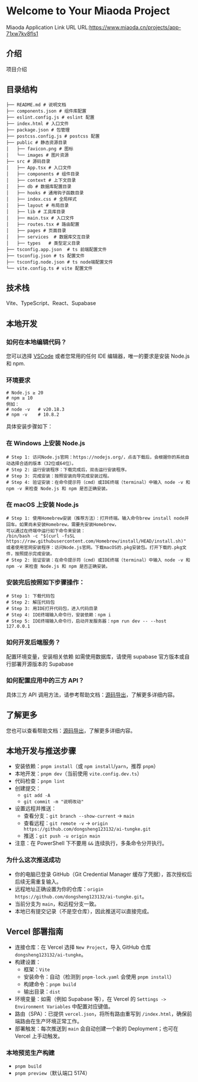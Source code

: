 # Welcome to Your Miaoda Project
Miaoda Application Link URL
    URL:https://www.miaoda.cn/projects/app-71xw7kv8fls1

## 介绍

项目介绍

## 目录结构

```
├── README.md # 说明文档
├── components.json # 组件库配置
├── eslint.config.js # eslint 配置
├── index.html # 入口文件
├── package.json # 包管理
├── postcss.config.js # postcss 配置
├── public # 静态资源目录
│   ├── favicon.png # 图标
│   └── images # 图片资源
├── src # 源码目录
│   ├── App.tsx # 入口文件
│   ├── components # 组件目录
│   ├── context # 上下文目录
│   ├── db # 数据库配置目录
│   ├── hooks # 通用钩子函数目录
│   ├── index.css # 全局样式
│   ├── layout # 布局目录
│   ├── lib # 工具库目录
│   ├── main.tsx # 入口文件
│   ├── routes.tsx # 路由配置
│   ├── pages # 页面目录
│   ├── services  # 数据库交互目录
│   ├── types   # 类型定义目录
├── tsconfig.app.json  # ts 前端配置文件
├── tsconfig.json # ts 配置文件
├── tsconfig.node.json # ts node端配置文件
└── vite.config.ts # vite 配置文件
```

## 技术栈

Vite、TypeScript、React、Supabase

## 本地开发

### 如何在本地编辑代码？

您可以选择 [VSCode](https://code.visualstudio.com/Download) 或者您常用的任何 IDE 编辑器，唯一的要求是安装 Node.js 和 npm.

### 环境要求

```
# Node.js ≥ 20
# npm ≥ 10
例如：
# node -v   # v20.18.3
# npm -v    # 10.8.2
```

具体安装步骤如下：

### 在 Windows 上安装 Node.js

```
# Step 1: 访问Node.js官网：https://nodejs.org/，点击下载后，会根据你的系统自动选择合适的版本（32位或64位）。
# Step 2: 运行安装程序：下载完成后，双击运行安装程序。
# Step 3: 完成安装：按照安装向导完成安装过程。
# Step 4: 验证安装：在命令提示符（cmd）或IDE终端（terminal）中输入 node -v 和 npm -v 来检查 Node.js 和 npm 是否正确安装。
```

### 在 macOS 上安装 Node.js

```
# Step 1: 使用Homebrew安装（推荐方法）：打开终端。输入命令brew install node并回车。如果尚未安装Homebrew，需要先安装Homebrew，
可以通过在终端中运行如下命令来安装：
/bin/bash -c "$(curl -fsSL https://raw.githubusercontent.com/Homebrew/install/HEAD/install.sh)"
或者使用官网安装程序：访问Node.js官网。下载macOS的.pkg安装包。打开下载的.pkg文件，按照提示完成安装。
# Step 2: 验证安装：在命令提示符（cmd）或IDE终端（terminal）中输入 node -v 和 npm -v 来检查 Node.js 和 npm 是否正确安装。
```

### 安装完后按照如下步骤操作：

```
# Step 1: 下载代码包
# Step 2: 解压代码包
# Step 3: 用IDE打开代码包，进入代码目录
# Step 4: IDE终端输入命令行，安装依赖：npm i
# Step 5: IDE终端输入命令行，启动开发服务器：npm run dev -- --host 127.0.0.1
```

### 如何开发后端服务？

配置环境变量，安装相关依赖
如需使用数据库，请使用 supabase 官方版本或自行部署开源版本的 Supabase

### 如何配置应用中的三方 API？

具体三方 API 调用方法，请参考帮助文档：[源码导出](https://cloud.baidu.com/doc/MIAODA/s/Xmewgmsq7)，了解更多详细内容。

## 了解更多

您也可以查看帮助文档：[源码导出](https://cloud.baidu.com/doc/MIAODA/s/Xmewgmsq7)，了解更多详细内容。

## 本地开发与推送步骤

- 安装依赖：`pnpm install`（或 `npm install`/`yarn`，推荐 `pnpm`）
- 本地开发：`pnpm dev`（当前使用 `vite.config.dev.ts`）
- 代码检查：`pnpm lint`
- 创建提交：
  - `git add -A`
  - `git commit -m "说明改动"`
- 设置远程并推送：
  - 查看分支：`git branch --show-current` → `main`
  - 查看远程：`git remote -v` → `origin https://github.com/dongsheng123132/ai-tungke.git`
  - 推送：`git push -u origin main`
- 注意：在 PowerShell 下不要用 `&&` 连续执行，多条命令分开执行。

### 为什么这次推送成功

- 你的电脑已登录 GitHub（Git Credential Manager 缓存了凭据），首次授权后后续无需重复输入。
- 远程地址正确设置为你的仓库：`origin https://github.com/dongsheng123132/ai-tungke.git`。
- 当前分支为 `main`，和远程分支一致。
- 本地已有提交记录（不是空仓库），因此推送可以直接完成。

## Vercel 部署指南

- 连接仓库：在 Vercel 选择 `New Project`，导入 GitHub 仓库 `dongsheng123132/ai-tungke`。
- 构建设置：
  - 框架：`Vite`
  - 安装命令：自动（检测到 `pnpm-lock.yaml` 会使用 `pnpm install`）
  - 构建命令：`pnpm build`
  - 输出目录：`dist`
- 环境变量：如需（例如 Supabase 等），在 Vercel 的 `Settings -> Environment Variables` 中配置对应键值。
- 路由（SPA）：已提供 `vercel.json`，将所有路由重写到 `/index.html`，确保前端路由在生产环境正常工作。
- 部署触发：每次推送到 `main` 会自动创建一个新的 Deployment；也可在 Vercel 上手动触发。

### 本地预览生产构建

- `pnpm build`
- `pnpm preview`（默认端口 5174）
